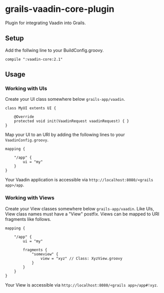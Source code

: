 grails-vaadin-core-plugin
=========================
Plugin for integrating Vaadin into Grails.

## Setup
Add the follwing line to your BuildConfig.groovy.
```
compile ":vaadin-core:2.1"
```
## Usage
### Working with UIs
Create your UI class somewhere below ```grails-app/vaadin```.
```
class MyUI extents UI {

    @Override
    protected void init(VaadinRequest vaadinRequest) { }
}
```

Map your UI to an URI by adding the following lines to your ```VaadinConfig.groovy```.
```
mapping {
    
    "/app" {
        ui = "my"
    }
}
```
Your Vaadin application is accessible via ```http://localhost:8080/<grails app>/app```.

### Working with Views
Create your View classes somewhere below ```grails-app/vaadin```. Like UIs, View class names must have a "View" postfix. Views can be mapped to URI fragments like follows.
```
mapping {
    
    "/app" {
        ui = "my"
        
        fragments {
            "someview" {
                view = "xyz" // Class: XyzView.groovy
            }
        }
    }
}
```

Your View is accessible via ```http://localhost:8080/<grails app>/app#!xyz```.



